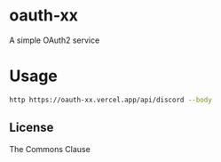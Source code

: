 # oauth-xx

A simple OAuth2 service

# Usage

```zsh
http https://oauth-xx.vercel.app/api/discord --body
```

## License

The Commons Clause
